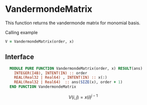 # VandermondeMatrix

This function returns the vandermonde matrix for monomial basis.

Calling example

```fortran
V = VandermondeMatrix(order, x)
```

## Interface

```fortran
  MODULE PURE FUNCTION VandermondeMatrix(order, x) RESULT(ans)
    INTEGER(I4B), INTENT(IN) :: order
    REAL(Real32 | Real64) , INTENT(IN) :: x(:)
    REAL(Real32 | Real64)  :: ans(SIZE(x), order + 1)
  END FUNCTION VandermondeMatrix
```

$$
V(i,j) = x(i)^{j-1}
$$
